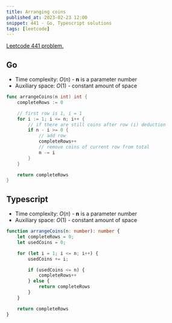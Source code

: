 ```yaml
---
title: Arranging coins
published_at: 2023-02-23 12:00
snippet: 441 - Go, Typescript solutions
tags: [leetcode]
---
```


[Leetcode 441 problem.](https://leetcode.com/problems/arranging-coins/)

## Go

- Time complexity: $O(n)$ - **n** is a parameter number
- Auxiliary space: $O(1)$ - constant amount of space

```go
func arrangeCoins(n int) int {
    completeRows := 0

    // first row is 1, i = 1
    for i := 1; i <= n; i++ {
        // if there are still coins after row (i) deduction
        if n - i >= 0 {
            // add row
            completeRows++
            // remove coins of current row from total
            n -= i
        }
    }

    return completeRows
}
```

## Typescript

- Time complexity: $O(n)$ - **n** is a parameter number
- Auxiliary space: $O(1)$ - constant amount of space

```typescript
function arrangeCoins(n: number): number {
    let completeRows = 0;
    let usedCoins = 0;

    for (let i = 1; i <= n; i++) {
        usedCoins += i;

        if (usedCoins <= n) {
            completeRows++
        } else {
            return completeRows
        }
    }

    return completeRows
}
```
